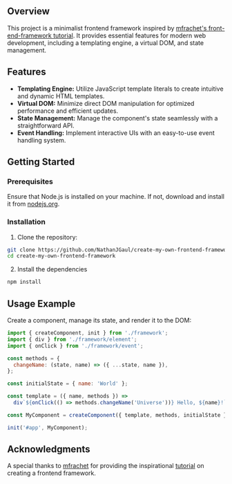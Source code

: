 ## Overview

This project is a minimalist frontend framework inspired by [mfrachet's front-end-framework tutorial](https://mfrachet.github.io/create-frontend-framework/). It provides essential features for modern web development, including a templating engine, a virtual DOM, and state management.

## Features

- **Templating Engine:** Utilize JavaScript template literals to create intuitive and dynamic HTML templates.
- **Virtual DOM:** Minimize direct DOM manipulation for optimized performance and efficient updates.
- **State Management:** Manage the component's state seamlessly with a straightforward API.
- **Event Handling:** Implement interactive UIs with an easy-to-use event handling system.

## Getting Started

### Prerequisites

Ensure that Node.js is installed on your machine. If not, download and install it from [nodejs.org](https://nodejs.org/).

### Installation

1. Clone the repository:
```sh
git clone https://github.com/NathanJGaul/create-my-own-frontend-framework.git
cd create-my-own-frontend-framework
```

2. Install the dependencies
```sh
npm install
```

## Usage Example

Create a component, manage its state, and render it to the DOM:

```js
import { createComponent, init } from './framework';
import { div } from './framework/element';
import { onClick } from './framework/event';

const methods = {
  changeName: (state, name) => ({ ...state, name }),
};

const initialState = { name: 'World' };

const template = ({ name, methods }) =>
  div`${onClick(() => methods.changeName('Universe'))} Hello, ${name}!`;

const MyComponent = createComponent({ template, methods, initialState });

init('#app', MyComponent);

```

## Acknowledgments
A special thanks to [mfrachet](https://github.com/mfrachet) for providing the inspirational [tutorial](https://mfrachet.github.io/create-frontend-framework/) on creating a frontend framework.